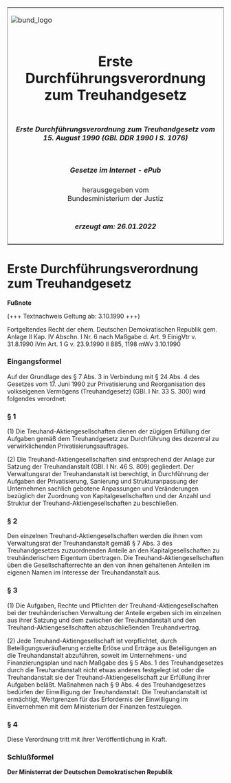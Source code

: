 <span id="DECKBLATT.html"></span>

<table border="0" frame="border" width="100%">

<tr valign="top">

<td align="left">

![bund\_logo](BfJ_2021_Web_de_de.gif)

</td>

<td align="right">

 

</td>

</tr>

<tr align="center" valign="middle">

<td colspan="2">

# Erste Durchführungsverordnung zum Treuhandgesetz

</td>

</tr>

<tr align="center" valign="middle">

<td colspan="2">

##### Erste Durchführungsverordnung zum Treuhandgesetz vom 15. August 1990 (GBl. DDR 1990 I S. 1076)

</td>

</tr>

<tr align="center" valign="middle">

<td colspan="2">

  
  

##### Gesetze im Internet - ePub  
  
herausgegeben vom  
Bundesministerium der Justiz

</td>

</tr>

<tr align="center" valign="bottom">

<td colspan="2">

  
  

##### erzeugt am: 26.01.2022

</td>

</tr>

</table>

<span id="DDNR010760990.html"></span>

# Erste Durchführungsverordnung zum Treuhandgesetz

<div>

  
**Fußnote**

<div class="jnhtml">

<div>

<div class="jurAbsatz">

(+++ Textnachweis Geltung ab: 3.10.1990 +++)

</div>

<div class="jurAbsatz">

  
Fortgeltendes Recht der ehem. Deutschen Demokratischen Republik gem.
Anlage II Kap. IV Abschn. I Nr. 6 nach Maßgabe d. Art. 9 EinigVtr v.
31.8.1990 iVm Art. 1 G v. 23.9.1990 II 885, 1198 mWv 3.10.1990

</div>

</div>

</div>

</div>

<span id="DDNR010760990BJNE000100307.html"></span>

### Eingangsformel  

<div>

<div class="jnhtml">

<div>

<div class="jurAbsatz">

Auf der Grundlage des § 7 Abs. 3 in Verbindung mit § 24 Abs. 4 des
Gesetzes vom 17. Juni 1990 zur Privatisierung und Reorganisation des
volkseigenen Vermögens (Treuhandgesetz) (GBl. I Nr. 33 S. 300) wird
folgendes verordnet:

</div>

</div>

</div>

</div>

<span id="DDNR010760990BJNE000200307.html"></span>

### § 1  

<div>

<div class="jnhtml">

<div>

<div class="jurAbsatz">

(1) Die Treuhand-Aktiengesellschaften dienen der zügigen Erfüllung der
Aufgaben gemäß dem Treuhandgesetz zur Durchführung des dezentral zu
verwirklichenden Privatisierungsauftrages.

</div>

<div class="jurAbsatz">

(2) Die Treuhand-Aktiengesellschaften sind entsprechend der Anlage zur
Satzung der Treuhandanstalt (GBl. I Nr. 46 S. 809) gegliedert. Der
Verwaltungsrat der Treuhandanstalt ist berechtigt, in Durchführung der
Aufgaben der Privatisierung, Sanierung und Strukturanpassung der
Unternehmen sachlich gebotene Anpassungen und Veränderungen bezüglich
der Zuordnung von Kapitalgesellschaften und der Anzahl und Struktur der
Treuhand-Aktiengesellschaften zu beschließen.

</div>

</div>

</div>

</div>

<span id="DDNR010760990BJNE000300307.html"></span>

### § 2  

<div>

<div class="jnhtml">

<div>

<div class="jurAbsatz">

Den einzelnen Treuhand-Aktiengesellschaften werden die ihnen vom
Verwaltungsrat der Treuhandanstalt gemäß § 7 Abs. 3 des Treuhandgesetzes
zuzuordnenden Anteile an den Kapitalgesellschaften zu treuhänderischem
Eigentum übertragen. Die Treuhand-Aktiengesellschaften üben die
Gesellschafterrechte an den von ihnen gehaltenen Anteilen im eigenen
Namen im Interesse der Treuhandanstalt aus.

</div>

</div>

</div>

</div>

<span id="DDNR010760990BJNE000400307.html"></span>

### § 3  

<div>

<div class="jnhtml">

<div>

<div class="jurAbsatz">

(1) Die Aufgaben, Rechte und Pflichten der Treuhand-Aktiengesellschaften
bei der treuhänderischen Verwaltung der Anteile ergeben sich im
einzelnen aus ihrer Satzung und dem zwischen der Treuhandanstalt und den
Treuhand-Aktiengesellschaften abzuschließenden Treuhandvertrag.

</div>

<div class="jurAbsatz">

(2) Jede Treuhand-Aktiengesellschaft ist verpflichtet, durch
Beteiligungsveräußerung erzielte Erlöse und Erträge aus Beteiligungen an
die Treuhandanstalt abzuführen, soweit im Unternehmens- und
Finanzierungsplan und nach Maßgabe des § 5 Abs. 1 des Treuhandgesetzes
durch die Treuhandanstalt nicht etwas anderes festgelegt ist oder die
Treuhandanstalt sie der Treuhand-Aktiengesellschaft zur Erfüllung ihrer
Aufgaben beläßt. Maßnahmen nach § 9 Abs. 4 des Treuhandgesetzes bedürfen
der Einwilligung der Treuhandanstalt. Die Treuhandanstalt ist
ermächtigt, Wertgrenzen für das Erfordernis der Einwilligung im
Einvernehmen mit dem Ministerium der Finanzen festzulegen.

</div>

</div>

</div>

</div>

<span id="DDNR010760990BJNE000500307.html"></span>

### § 4  

<div>

<div class="jnhtml">

<div>

<div class="jurAbsatz">

Diese Verordnung tritt mit ihrer Veröffentlichung in Kraft.

</div>

</div>

</div>

</div>

<span id="DDNR010760990BJNE000600307.html"></span>

### Schlußformel  

<div>

<div class="jnhtml">

<div>

<div class="jurAbsatz">

<span style=";font-weight:bold">Der Ministerrat der Deutschen
Demokratischen Republik</span>

</div>

</div>

</div>

</div>
